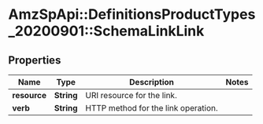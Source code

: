 # AmzSpApi::DefinitionsProductTypes_20200901::SchemaLinkLink

## Properties
Name | Type | Description | Notes
------------ | ------------- | ------------- | -------------
**resource** | **String** | URI resource for the link. | 
**verb** | **String** | HTTP method for the link operation. | 

